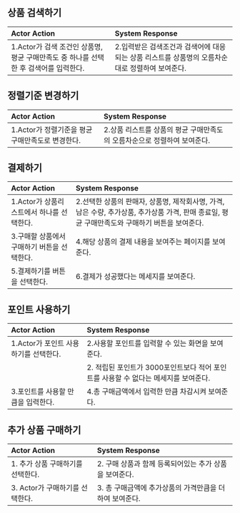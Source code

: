 ## 상품 검색하기

| Actor Action                                                                         | System Response                                                                                |
| :----------------------------------------------------------------------------------- | :--------------------------------------------------------------------------------------------- |
| 1.Actor가 검색 조건인 상품명, 평균 구매만족도 중 하나를 선택한 후 검색어를 입력한다. | 2.입력받은 검색조건과 검색어에 대응되는 상품 리스트를 상품명의 오름차순대로 정렬하여 보여준다. |

## 정렬기준 변경하기

| Actor Action                                     | System Response                                                          |
| :----------------------------------------------- | :----------------------------------------------------------------------- |
| 1.Actor가 정렬기준을 평균 구매만족도로 변경한다. | 2.상품 리스트를 상품의 평균 구매만족도의 오름차순으로 정렬하여 보여준다. |

## 결제하기

| Actor Action                                | System Response                                                                                                                                |
| :------------------------------------------ | :--------------------------------------------------------------------------------------------------------------------------------------------- |
| 1.Actor가 상품리스트에서 하나를 선택한다.   | 2.선택한 상품의 판매자, 상품명, 제작회사명, 가격, 남은 수량, 추가상품, 추가상품 가격, 판매 종료일, 평균 구매만족도와 구매하기 버튼을 보여준다. |
| 3.구매할 상품에서 구매하기 버튼을 선택한다. | 4.해당 상품의 결제 내용을 보여주는 페이지를 보여준다.                                                                                          |
| 5.결제하기를 버튼을 선택한다.               | 6.결제가 성공했다는 메세지를 보여준다.                                                                                                         |

## 포인트 사용하기

| Actor Action                          | System Response                                                                     |
| :------------------------------------ | :---------------------------------------------------------------------------------- |
| 1.Actor가 포인트 사용하기를 선택한다. | 2.사용할 포인트를 입력할 수 있는 화면을 보여준다.                                   |
|                                       | 2. 적립된 포인트가 3000포인트보다 적어 포인트를 사용할 수 없다는 메세지를 보여준다. |
| 3.포인트를 사용할 만큼을 입력한다.    | 4.총 구매금액에서 입력한 만큼 차감시켜 보여준다.                                    |

## 추가 상품 구매하기

| Actor Action                      | System Response                                         |
| :-------------------------------- | :------------------------------------------------------ |
| 1. 추가 상품 구매하기를 선택한다. | 2. 구매 상품과 함께 등록되어있는 추가 상품을 보여준다.  |
| 3. Actor가 구매하기를 선택한다.   | 3. 총 구매금액에 추가상품의 가격만큼을 더하여 보여준다. |
